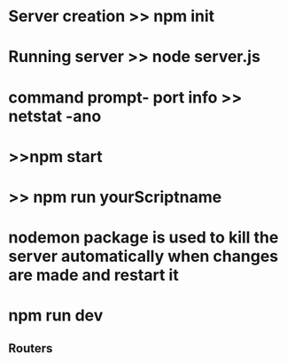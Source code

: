 # Server creation >> npm init
# Running server >> node server.js
# command prompt- port info >> netstat -ano 

# >>npm start
# >> npm run yourScriptname
<!-- npm-Node Package Manager -->
# nodemon package is used to kill the server automatically when changes are made and restart it

# npm run dev

## Routers
